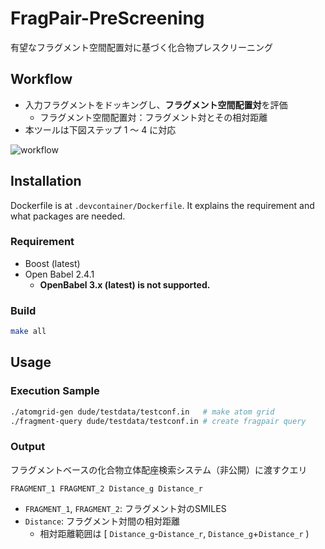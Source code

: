 # FragPair-PreScreening

有望なフラグメント空間配置対に基づく化合物プレスクリーニング

## Workflow

- 入力フラグメントをドッキングし、**フラグメント空間配置対**を評価
  - フラグメント空間配置対：フラグメント対とその相対距離
- 本ツールは下図ステップ 1 ～ 4 に対応

![workflow](https://github.com/akiyamalab/fragpair-prescreening/assets/107383565/aa57b668-e0e0-4356-a60b-40a40a56b35c)

## Installation

Dockerfile is at `.devcontainer/Dockerfile`. It explains the requirement and what packages are needed.

### Requirement
- Boost (latest)
- Open Babel 2.4.1
  - **OpenBabel 3.x (latest) is not supported.**

### Build

```sh
make all
```

## Usage

### Execution Sample
```sh
./atomgrid-gen dude/testdata/testconf.in   # make atom grid
./fragment-query dude/testdata/testconf.in # create fragpair query
```

### Output
フラグメントベースの化合物立体配座検索システム（非公開）に渡すクエリ
```
FRAGMENT_1 FRAGMENT_2 Distance_g Distance_r
```
- `FRAGMENT_1`,  `FRAGMENT_2`: フラグメント対のSMILES
- `Distance`: フラグメント対間の相対距離
  - 相対距離範囲は $[$ `Distance_g`-`Distance_r`, `Distance_g`+`Distance_r` $)$
